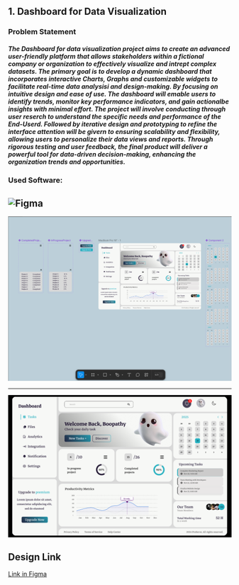 ## 1. Dashboard for Data Visualization
### Problem Statement
#####       The Dashboard for data visualization project aims to create an advanced user-friendly platform that allows stakeholders within a fictional company or organization to effectively visualize and intrept complex datasets. The primary goal is to develop a dynamic dashboard that incorporates  interactive Charts, Graphs and customizable widgets to facilitate real-time data analysisi and design-making. By focusing on intuitive design and ease of use. The dashboard will emable users to identify trends, monitor key performance indicators, and gain actionalbe insights with minimal effort. The project will involve conducting through user reserch to understand the specific needs and performance of the End-Userd. Followed by iterative design and prototyping to refine the interface attention will be givern to ensuring scalability and flexibility, allowing users to personalize their data views and reports. Through rigorous testing and user feedback, the final product will deliver a powerful tool for data-driven decision-making, enhancing the organization trends and opportunities.

### Used Software: 
![Figma](https://go-skill-icons.vercel.app/api/icons?i=figma)
---

![Dashboard](https://github.com/Boopathy133/CoderOne-Project-1/blob/c6111ae838d26ba5a95cb6ba235d4f7204a1c05d/Dash%20Board/ProtoTyping.png)

---

![ProtoTyping](https://github.com/Boopathy133/CoderOne-Project-1/blob/c6111ae838d26ba5a95cb6ba235d4f7204a1c05d/Dash%20Board/DashBoard.png)


## Design Link
[Link in Figma](https://www.figma.com/design/4rIWnwwXjKMff9x9aOG4Y1/Dashboard?node-id=1-2&t=1MXxFu1kPlAnSv94-1)
